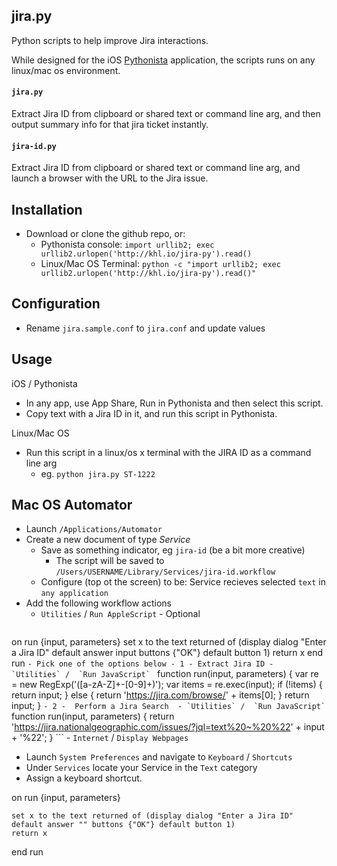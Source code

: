## jira.py

Python scripts to help improve Jira interactions.

While designed for the iOS [Pythonista](http://omz-software.com/pythonista/) application, the scripts runs on any linux/mac os environment.

#### `jira.py`

Extract Jira ID from clipboard or shared text or command line arg,
and then output summary info for that jira ticket instantly.

#### `jira-id.py`

Extract Jira ID from clipboard or shared text or command line arg,
and launch a browser with the URL to the Jira issue.

## Installation

- Download or clone the github repo, or:
  - Pythonista console: `import urllib2; exec urllib2.urlopen('http://khl.io/jira-py').read()`
  - Linux/Mac OS Terminal: `python -c "import urllib2; exec urllib2.urlopen('http://khl.io/jira-py').read()"`

## Configuration

- Rename `jira.sample.conf` to `jira.conf` and update values

## Usage

iOS / Pythonista
- In any app, use App Share, Run in Pythonista and then select this script.
- Copy text with a Jira ID in it, and run this script in Pythonista.

Linux/Mac OS
- Run this script in a linux/os x terminal with the JIRA ID as a command line arg
    - eg. `python jira.py ST-1222`

## Mac OS Automator

- Launch `/Applications/Automator`
- Create a new document of type *Service*
    - Save as something indicator, eg `jira-id` (be a bit more creative)
        - The script will be saved to `/Users/USERNAME/Library/Services/jira-id.workflow`
    - Configure (top ot the screen) to be: Service recieves selected `text` in `any application`
- Add the following workflow actions
    - `Utilities` / `Run AppleScript` - Optional
	```
on run {input, parameters}
    set x to the text returned of (display dialog "Enter a Jira ID" default answer input buttons {"OK"} default button 1)
    return x
end run
	```
    - Pick one of the options below
    	- 1 - Extract Jira ID
    	    - `Utilities` /  `Run JavaScript` 
	        ```
function run(input, parameters) {
	var re = new RegExp('([a-zA-Z]+-[0-9]+)');
	var items = re.exec(input);
	if (!items) {
		return input;
	} else {
		return 'https://jira.com/browse/' + items[0];
	}
	return input;
}
	        ```
        - 2 -  Perform a Jira Search 
	        - `Utilities` /  `Run JavaScript`
	        ```
function run(input, parameters) {
	return 'https://jira.nationalgeographic.com/issues/?jql=text%20~%20%22' + input + '%22';
}
	        ```
    - `Internet` / `Display Webpages`
- Launch `System Preferences` and navigate to `Keyboard` / `Shortcuts`
- Under `Services` locate your Service in the `Text` category
- Assign a keyboard shortcut.


on run {input, parameters}

    set x to the text returned of (display dialog "Enter a Jira ID" default answer "" buttons {"OK"} default button 1)
    return x
end run
